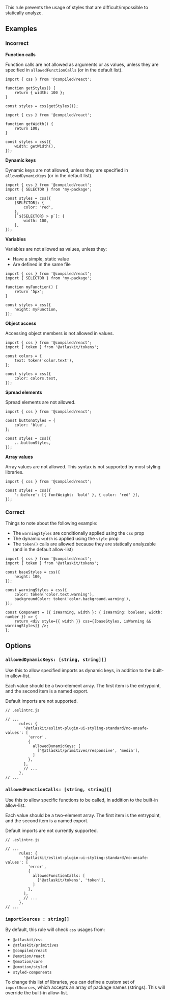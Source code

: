 This rule prevents the usage of styles that are difficult/impossible to statically analyze.

## Examples

### Incorrect

**Function calls**

Function calls are not allowed as arguments or as values, unless they are specified in
`allowedFunctionCalls` (or in the default list).

```tsx
import { css } from '@compiled/react';

function getStyles() {
	return { width: 100 };
}

const styles = css(getStyles());
```

```tsx
import { css } from '@compiled/react';

function getWidth() {
	return 100;
}

const styles = css({
	width: getWidth(),
});
```

**Dynamic keys**

Dynamic keys are not allowed, unless they are specified in `allowedDynamicKeys` (or in the default
list).

```tsx
import { css } from '@compiled/react';
import { SELECTOR } from 'my-package';

const styles = css({
	[SELECTOR]: {
		color: 'red',
	},
	[`${SELECTOR} > p`]: {
		width: 100,
	},
});
```

**Variables**

Variables are not allowed as values, unless they:

- Have a simple, static value
- Are defined in the same file

```tsx
import { css } from '@compiled/react';
import { SELECTOR } from 'my-package';

function myFunction() {
	return '5px';
}

const styles = css({
	height: myFunction,
});
```

**Object access**

Accessing object members is not allowed in values.

```tsx
import { css } from '@compiled/react';
import { token } from '@atlaskit/tokens';

const colors = {
	text: token('color.text'),
};

const styles = css({
	color: colors.text,
});
```

**Spread elements**

Spread elements are not allowed.

```tsx
import { css } from '@compiled/react';

const buttonStyles = {
	color: 'blue',
};

const styles = css({
	...buttonStyles,
});
```

**Array values**

Array values are not allowed. This syntax is not supported by most styling libraries.

```tsx
import { css } from '@compiled/react';

const styles = css({
	'::before': [{ fontWeight: 'bold' }, { color: 'red' }],
});
```

### Correct

Things to note about the following example:

- The `warningStyles` are conditionally applied using the `css` prop
- The dynamic `width` is applied using the `style` prop
- The `token()` calls are allowed because they are statically analyzable (and in the default
  allow-list)

```tsx
import { css } from '@compiled/react';
import { token } from '@atlaskit/tokens';

const baseStyles = css({
	height: 100,
});

const warningStyles = css({
	color: token('color.text.warning'),
	backgroundColor: token('color.background.warning'),
});

const Component = ({ isWarning, width }: { isWarning: boolean; width: number }) => {
	return <div style={{ width }} css={[baseStyles, isWarning && warningStyles]} />;
};
```

## Options

### `allowedDynamicKeys: [string, string][]`

Use this to allow specified imports as dynamic keys, in addition to the built-in allow-list.

Each value should be a two-element array. The first item is the entrypoint, and the second item is a
named export.

Default imports are not supported.

```tsx
// .eslintrc.js

// ...
      rules: {
        '@atlaskit/eslint-plugin-ui-styling-standard/no-unsafe-values': [
          'error',
          {
            allowedDynamicKeys: [
              ['@atlaskit/primitives/responsive', 'media'],
            ]
          },
        ],
        // ...
      },
// ...
```

### `allowedFunctionCalls: [string, string][]`

Use this to allow specific functions to be called, in addition to the built-in allow-list.

Each value should be a two-element array. The first item is the entrypoint, and the second item is a
named export.

Default imports are not currently supported.

```tsx
// .eslintrc.js

// ...
      rules: {
        '@atlaskit/eslint-plugin-ui-styling-standard/no-unsafe-values': [
          'error',
          {
            allowedFunctionCalls: [
              ['@atlaskit/tokens', 'token'],
            ]
          },
        ],
        // ...
      },
// ...
```

### `importSources : string[]`

By default, this rule will check `css` usages from:

- `@atlaskit/css`
- `@atlaskit/primitives`
- `@compiled/react`
- `@emotion/react`
- `@emotion/core`
- `@emotion/styled`
- `styled-components`

To change this list of libraries, you can define a custom set of `importSources`, which accepts an
array of package names (strings). This will override the built-in allow-list.
